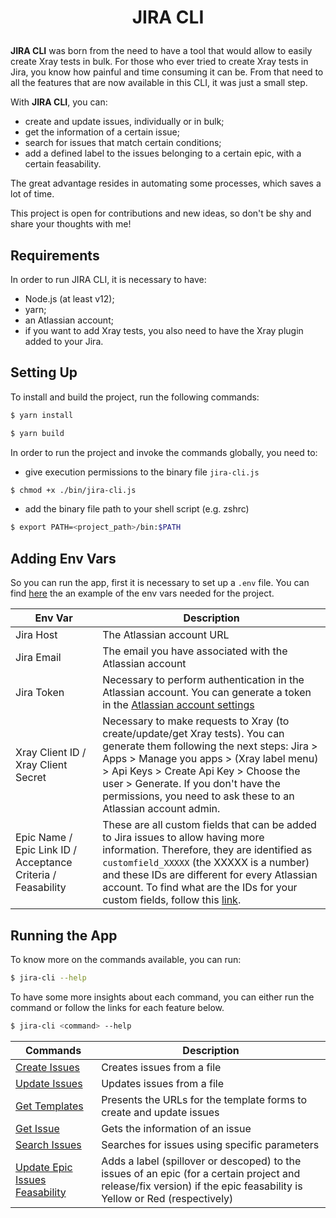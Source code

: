 <h1><p align="center">JIRA CLI</p></h1>

**JIRA CLI** was born from the need to have a tool that would allow to easily create Xray tests in bulk. For those who ever tried to create Xray tests in Jira, you know how painful and time consuming it can be.
From that need to all the features that are now available in this CLI, it was just a small step.

With **JIRA CLI**, you can:
- create and update issues, individually or in bulk;
- get the information of a certain issue;
- search for issues that match certain conditions;
- add a defined label to the issues belonging to a certain epic, with a certain feasability.

The great advantage resides in automating some processes, which saves a lot of time. 

This project is open for contributions and new ideas, so don't be shy and share your thoughts with me!


## Requirements

In order to run JIRA CLI, it is necessary to have:
- Node.js (at least v12);
- yarn;
- an Atlassian account;
- if you want to add Xray tests, you also need to have the Xray plugin added to your Jira.

## Setting Up

To install and build the project, run the following commands:

```bash
$ yarn install
```

```bash
$ yarn build
```

In order to run the project and invoke the commands globally, you need to:
-  give execution permissions to the binary file `jira-cli.js`

```bash
$ chmod +x ./bin/jira-cli.js
```

- add the binary file path to your shell script (e.g. zshrc)

```bash
$ export PATH=<project_path>/bin:$PATH
```

## Adding Env Vars

So you can run the app, first it is necessary to set up a `.env` file. You can find [here](./.env.example) the an example of the env vars needed for the project.

| Env Var      | Description |
| --------- | --------- |
| Jira Host     | The Atlassian account URL       |
| Jira Email   | The email you have associated with the Atlassian account        |
| Jira Token   | Necessary to perform authentication in the Atlassian account. You can generate a token in the [Atlassian account settings](https://id.atlassian.com/manage-profile/security/api-tokens)        |
| Xray Client ID / Xray Client Secret   | Necessary to make requests to Xray (to create/update/get Xray tests). You can generate them following the next steps: Jira > Apps > Manage you apps > (Xray label menu) > Api Keys > Create Api Key > Choose the user > Generate. If you don't have the permissions, you need to ask these to an Atlassian account admin.        |
| Epic Name / Epic Link ID / Acceptance Criteria / Feasability   | These are all custom fields that can be added to Jira issues to allow having more information. Therefore, they are identified as `customfield_XXXXX` (the XXXXX is a number) and these IDs are different for every Atlassian account. To find what are the IDs for your custom fields, follow this [link](https://confluence.atlassian.com/jirakb/how-to-find-id-for-custom-field-s-744522503.html).          |

## Running the App

To know more on the commands available, you can run:

```bash
$ jira-cli --help 
```

To have some more insights about each command, you can either run the command or follow the links for each feature below.

```bash
$ jira-cli <command> --help 
```

| Commands      | Description |
| --------- | --------- |
| [Create Issues](./docs/features.md#CreateIssues)     | Creates issues from a file       |
| [Update Issues](./docs/features.md#UpdateIssues)   | Updates issues from a file        |
| [Get Templates](./docs/features.md#GetTemplates)   | Presents the URLs for the template forms to create and update issues        |
| [Get Issue](./docs/features.md#GetIssue)   | Gets the information of an issue        |
| [Search Issues](./docs/features.md#SearchIssues)   | Searches for issues using specific parameters        |
| [Update Epic Issues Feasability](./docs/features.md#UpdateEpicIssuesFeasability)   | Adds a label (spillover or descoped) to the issues of an epic (for a certain project and release/fix version) if the epic feasability is Yellow or Red (respectively)     |
